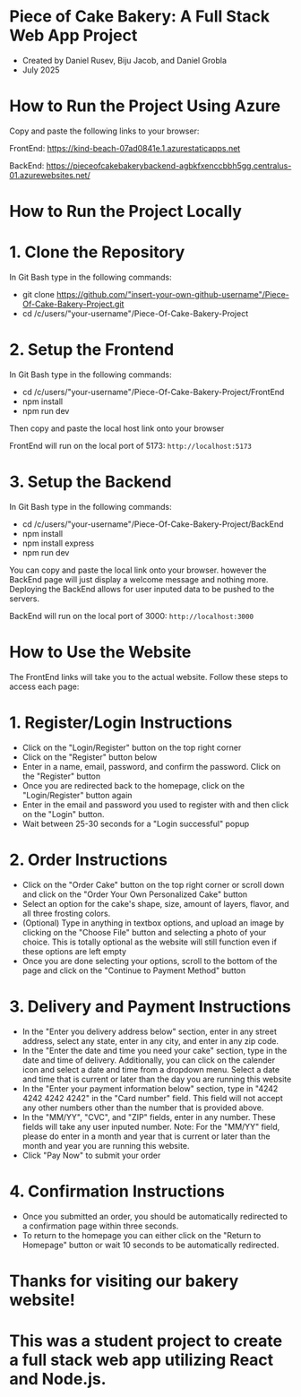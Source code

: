 # Piece of Cake Bakery: A Full Stack Web App Project
- Created by Daniel Rusev, Biju Jacob, and Daniel Grobla
- July 2025

# How to Run the Project Using Azure
Copy and paste the following links to your browser:

FrontEnd: https://kind-beach-07ad0841e.1.azurestaticapps.net

BackEnd: https://pieceofcakebakerybackend-agbkfxenccbbh5gg.centralus-01.azurewebsites.net/

# How to Run the Project Locally

# 1. Clone the Repository
In Git Bash type in the following commands:

- git clone https://github.com/"insert-your-own-github-username"/Piece-Of-Cake-Bakery-Project.git
- cd /c/users/"your-username"/Piece-Of-Cake-Bakery-Project


# 2. Setup the Frontend
In Git Bash type in the following commands:

- cd /c/users/"your-username"/Piece-Of-Cake-Bakery-Project/FrontEnd
- npm install
- npm run dev

Then copy and paste the local host link onto your browser

FrontEnd will run on the local port of 5173: `http://localhost:5173`

# 3. Setup the Backend
In Git Bash type in the following commands:

- cd /c/users/"your-username"/Piece-Of-Cake-Bakery-Project/BackEnd
- npm install
- npm install express
- npm run dev

You can copy and paste the local link onto your browser. however the BackEnd page will just display a welcome message and nothing more. Deploying the BackEnd allows for user inputed data to be pushed to the servers.

BackEnd will run on the local port of 3000: `http://localhost:3000`


# How to Use the Website
The FrontEnd links will take you to the actual website. Follow these steps to access each page:

# 1. Register/Login Instructions
- Click on the "Login/Register" button on the top right corner
- Click on the "Register" button below
- Enter in a name, email, password, and confirm the password. Click on the "Register" button
- Once you are redirected back to the homepage, click on the "Login/Register" button again
- Enter in the email and password you used to register with and then click on the  "Login" button.
- Wait between 25-30 seconds for a "Login successful" popup

# 2. Order Instructions
- Click on the "Order Cake" button on the top right corner or scroll down and click on the "Order Your Own Personalized Cake" button
- Select an option for the cake's shape, size, amount of layers, flavor, and all three frosting colors. 
- (Optional) Type in anything in textbox options, and upload an image by clicking on the "Choose File" button and selecting a photo of your choice. This is totally optional as the website will still function even if these options are left empty
- Once you are done selecting your options, scroll to the bottom of the page and click on the "Continue to Payment Method" button

# 3. Delivery and Payment Instructions
- In the "Enter you delivery address below" section, enter in any street address, select any state, enter in any city, and enter in any zip code. 
- In the "Enter the date and time you need your cake" section, type in the date and time of delivery. Additionally, you can click on the calender icon and select a date and time from a dropdown menu. Select a date and time that is current or later than the day you are running this website
- In the "Enter your payment information below" section, type in "4242 4242 4242 4242" in the "Card number" field. This field will not accept any other numbers other than the number that is provided above. 
- In the "MM/YY", "CVC", and "ZIP" fields, enter in any number. These fields will take any user inputed number. Note: For the "MM/YY" field, please do enter in a month and year that is current or later than the month and year you are running this website. 
- Click "Pay Now" to submit your order

# 4. Confirmation Instructions
- Once you submitted an order, you should be automatically redirected to a confirmation page within three seconds.
- To return to the homepage you can either click on the "Return to Homepage" button or wait 10 seconds to be automatically redirected.

# Thanks for visiting our bakery website!  

# This was a student project to create a full stack web app utilizing React and Node.js.
